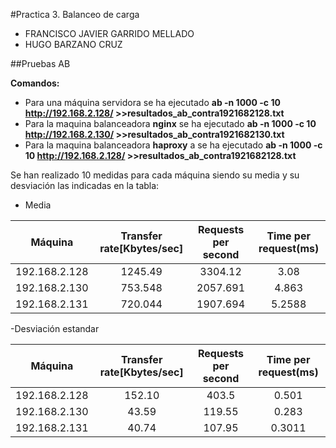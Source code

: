 #Practica 3. Balanceo de carga
- FRANCISCO JAVIER GARRIDO MELLADO 
- HUGO BARZANO CRUZ

##Pruebas AB

**Comandos:**
 - Para una máquina servidora se ha ejecutado **ab -n 1000 -c 10 http://192.168.2.128/ >>resultados_ab_contra1921682128.txt**
 - Para la maquina balanceadora **nginx** se ha ejecutado **ab -n 1000 -c 10 http://192.168.2.130/ >>resultados_ab_contra1921682130.txt**
 - Para la maquina balanceadora **haproxy** a se ha ejecutado **ab -n 1000 -c 10 http://192.168.2.128/ >>resultados_ab_contra1921682128.txt**

Se han realizado 10 medidas para cada máquina siendo su media y su desviación las indicadas en la tabla:

- Media

|**Máquina**|Transfer rate[Kbytes/sec]|Requests per second|Time per request(ms)|
|:----------:|:---------------:|:-----------------:|:---------------:|
|192.168.2.128|   1245.49      |       3304.12     |    3.08         | 
|192.168.2.130| 753.548        |       2057.691   |    4.863         | 
|192.168.2.131| 720.044        |    1907.694      |    5.2588       | 

-Desviación estandar

|**Máquina**|Transfer rate[Kbytes/sec]|Requests per second|Time per request(ms)|
|:----------:|:---------------:|:-----------------:|:---------------:|
|192.168.2.128|  152.10        |       403.5       |    0.501        | 
|192.168.2.130| 43.59          |       119.55      |    0.283        | 
|192.168.2.131| 40.74          |       107.95      |    0.3011       | 
